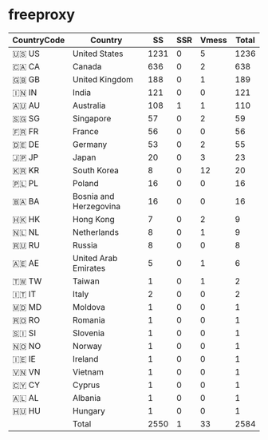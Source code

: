 # freeproxy

|CountryCode|Country|SS|SSR|Vmess|Total|
|  ----  | ----  |  ----  | ----  |  ----  | ----  |
|🇺🇸 US|United States|1231|0|5|1236|
|🇨🇦 CA|Canada|636|0|2|638|
|🇬🇧 GB|United Kingdom|188|0|1|189|
|🇮🇳 IN|India|121|0|0|121|
|🇦🇺 AU|Australia|108|1|1|110|
|🇸🇬 SG|Singapore|57|0|2|59|
|🇫🇷 FR|France|56|0|0|56|
|🇩🇪 DE|Germany|53|0|2|55|
|🇯🇵 JP|Japan|20|0|3|23|
|🇰🇷 KR|South Korea|8|0|12|20|
|🇵🇱 PL|Poland|16|0|0|16|
|🇧🇦 BA|Bosnia and Herzegovina|16|0|0|16|
|🇭🇰 HK|Hong Kong|7|0|2|9|
|🇳🇱 NL|Netherlands|8|0|1|9|
|🇷🇺 RU|Russia|8|0|0|8|
|🇦🇪 AE|United Arab Emirates|5|0|1|6|
|🇹🇼 TW|Taiwan|1|0|1|2|
|🇮🇹 IT|Italy|2|0|0|2|
|🇲🇩 MD|Moldova|1|0|0|1|
|🇷🇴 RO|Romania|1|0|0|1|
|🇸🇮 SI|Slovenia|1|0|0|1|
|🇳🇴 NO|Norway|1|0|0|1|
|🇮🇪 IE|Ireland|1|0|0|1|
|🇻🇳 VN|Vietnam|1|0|0|1|
|🇨🇾 CY|Cyprus|1|0|0|1|
|🇦🇱 AL|Albania|1|0|0|1|
|🇭🇺 HU|Hungary|1|0|0|1|
||Total|2550|1|33|2584|

